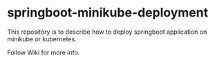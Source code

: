 # springboot-minikube-deployment


This repository is to describe how to deploy springboot application on minikube or kubernetes.

Follow Wiki for more info.
